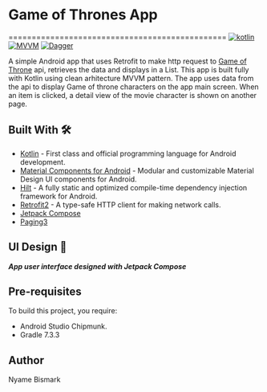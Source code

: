 # Game of Thrones App
===============================================
[![kotlin](https://img.shields.io/badge/Kotlin-1.4.xx-blue)](https://kotlinlang.org/) [![MVVM ](https://img.shields.io/badge/Architecture-MVVM-brightgreen)](http://hannesdorfmann.com/android/mosby3-mvi-1) [![Dagger](https://img.shields.io/badge/Dagger-Hilt-orange)](https://dagger.dev/hilt)

A simple Android app that uses Retrofit to make http request to [Game of Throne](https://anapioficeandfire.com/api/characters/) api, retrieves the data and displays in a List. This app is built fully with Kotlin using clean arhitecture MVVM pattern.
The app uses data from the api to display Game of throne characters on the app main screen. When an item is clicked, a detail view of the movie character is shown on another page.

## Built With 🛠
- [Kotlin](https://kotlinlang.org/) - First class and official programming language for Android development.
- [Material Components for Android](https://github.com/material-components/material-components-android) - Modular and customizable Material Design UI components for Android.
- [Hilt](https://dagger.dev/hilt/) - A fully static and optimized compile-time dependency injection framework for Android.
- [Retrofit2](https://square.github.io/retrofit/) - A type-safe HTTP client for making network calls.
- [Jetpack Compose](https://github.com/jetpack-compose/jetpack-compose-awesome)
- [Paging3]()

## UI Design 🎨

***App user interface designed with Jetpack Compose***
<br />

## Pre-requisites
To build this project, you require:
* Android Studio Chipmunk.
* Gradle 7.3.3


## Author
Nyame Bismark
